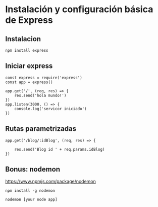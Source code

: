 # Instalación y configuración básica de Express

## Instalacion

```
npm install express
```

## Iniciar express

```
const express = require('express')
const app = express()

app.get('/', (req, res) => {
    res.send('hola mundo!')
})
app.listen(3000, () => {
    console.log('servicor iniciado')
})
```

## Rutas parametrizadas

```
app.get('/blog/:idBlog', (req, res) => {

    res.send('Blog id ' + req.params.idBlog)
})
```

## Bonus: nodemon

https://www.npmjs.com/package/nodemon

```
npm install -g nodemon

nodemon [your node app]

```